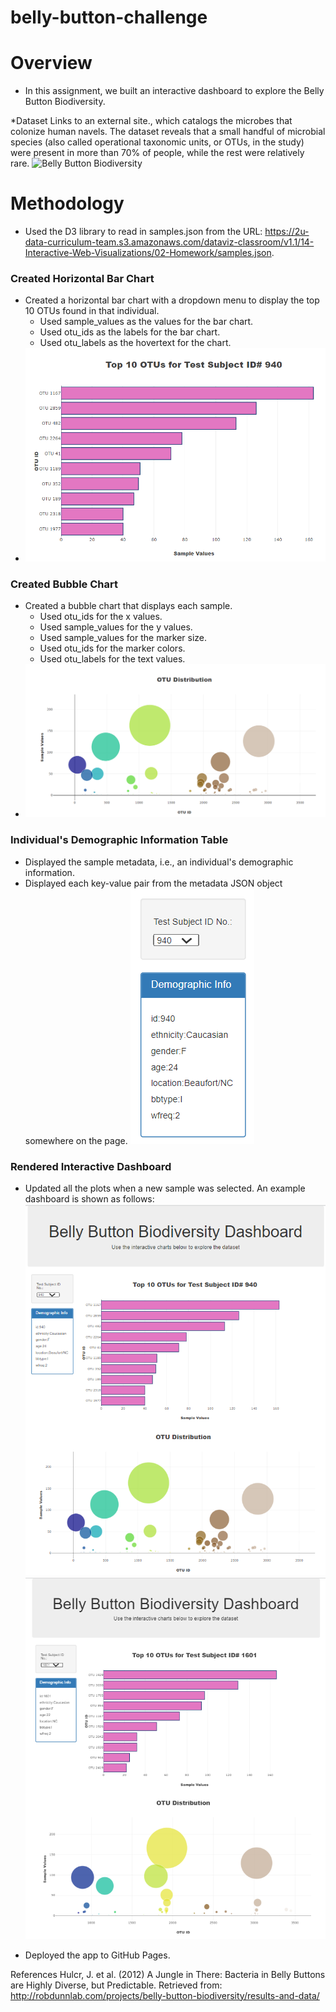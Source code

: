 # belly-button-challenge

# Overview
* In this assignment, we built an interactive dashboard to explore the Belly Button Biodiversity.

*Dataset Links to an external site., which catalogs the microbes that colonize human navels. The dataset reveals that a small handful of microbial species (also called operational taxonomic units, or OTUs, in the study) were present in more than 70% of people, while the rest were relatively rare.
![Belly Button Biodiversity](screenshots/ss_website.png)

# Methodology

* Used the D3 library to read in samples.json from the URL: 
    https://2u-data-curriculum-team.s3.amazonaws.com/dataviz-classroom/v1.1/14-Interactive-Web-Visualizations/02-Homework/samples.json.

### Created Horizontal Bar Chart 
* Created a horizontal bar chart with a dropdown menu to display the top 10 OTUs found in that individual.
    * Used sample_values as the values for the bar chart.
    * Used otu_ids as the labels for the bar chart.
    * Used otu_labels as the hovertext for the chart.
* ![Horizontal Bar Chart](screenshots/ss_barchart.png)

### Created Bubble Chart 
* Created a bubble chart that displays each sample.
    * Used otu_ids for the x values.
    * Used sample_values for the y values.
    * Used sample_values for the marker size.
    * Used otu_ids for the marker colors.
    * Used otu_labels for the text values.
* ![Bubble Chart](screenshots/ss_bubblechart.png)

### Individual's Demographic Information Table 
* Displayed the sample metadata, i.e., an individual's demographic information.
* Displayed each key-value pair from the metadata JSON object somewhere on the page.
![Individual's Demographic Information](screenshots/ss_demographic_info.png)

### Rendered Interactive Dashboard
* Updated all the plots when a new sample was selected. An example dashboard is shown as follows:
![Initial Dashboard](screenshots/ss_initial_dashboard.png)
![Reset Dashboard](screenshots/ss_reset_dashboard.png)

* Deployed the app to GitHub Pages. 

References
Hulcr, J. et al. (2012) A Jungle in There: Bacteria in Belly Buttons are Highly Diverse, but Predictable. Retrieved from: http://robdunnlab.com/projects/belly-button-biodiversity/results-and-data/
